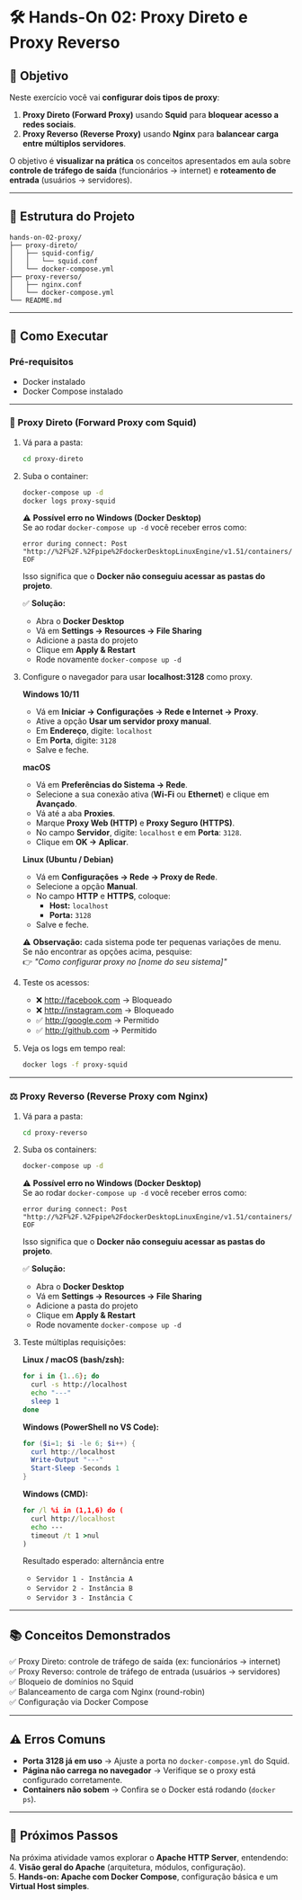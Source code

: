 # 🛠️ Hands-On 02: Proxy Direto e Proxy Reverso

## 🎯 Objetivo

Neste exercício você vai **configurar dois tipos de proxy**:  
1. **Proxy Direto (Forward Proxy)** usando **Squid** para **bloquear acesso a redes sociais**.  
2. **Proxy Reverso (Reverse Proxy)** usando **Nginx** para **balancear carga entre múltiplos servidores**.  

O objetivo é **visualizar na prática** os conceitos apresentados em aula sobre **controle de tráfego de saída** (funcionários → internet) e **roteamento de entrada** (usuários → servidores).  

---

## 📂 Estrutura do Projeto

```
hands-on-02-proxy/
├── proxy-direto/
│   ├── squid-config/
│   │   └── squid.conf
│   └── docker-compose.yml
├── proxy-reverso/
│   ├── nginx.conf
│   └── docker-compose.yml
└── README.md
```

---

## 🚀 Como Executar

### Pré-requisitos

- Docker instalado  
- Docker Compose instalado  

---

### 🔧 Proxy Direto (Forward Proxy com Squid)

1. Vá para a pasta:

   ```bash
   cd proxy-direto
   ```

2. Suba o container:

   ```bash
   docker-compose up -d
   docker logs proxy-squid
   ```

   ⚠️ **Possível erro no Windows (Docker Desktop)**  
   Se ao rodar `docker-compose up -d` você receber erros como:  
   ```
   error during connect: Post "http://%2F%2F.%2Fpipe%2FdockerDesktopLinuxEngine/v1.51/containers/create?...": EOF
   ```
   Isso significa que o **Docker não conseguiu acessar as pastas do projeto**.  

   ✅ **Solução:**  
   - Abra o **Docker Desktop**  
   - Vá em **Settings → Resources → File Sharing**  
   - Adicione a pasta do projeto 
   - Clique em **Apply & Restart**  
   - Rode novamente `docker-compose up -d`  

3. Configure o navegador para usar **localhost:3128** como proxy.  

   **Windows 10/11**  
   - Vá em **Iniciar → Configurações → Rede e Internet → Proxy**.  
   - Ative a opção **Usar um servidor proxy manual**.  
   - Em **Endereço**, digite: `localhost`  
   - Em **Porta**, digite: `3128`  
   - Salve e feche.  

   **macOS**  
   - Vá em **Preferências do Sistema → Rede**.  
   - Selecione a sua conexão ativa (**Wi-Fi** ou **Ethernet**) e clique em **Avançado**.  
   - Vá até a aba **Proxies**.  
   - Marque **Proxy Web (HTTP)** e **Proxy Seguro (HTTPS)**.  
   - No campo **Servidor**, digite: `localhost` e em **Porta**: `3128`.  
   - Clique em **OK → Aplicar**.  

   **Linux (Ubuntu / Debian)**  
   - Vá em **Configurações → Rede → Proxy de Rede**.  
   - Selecione a opção **Manual**.  
   - No campo **HTTP** e **HTTPS**, coloque:  
     - **Host:** `localhost`  
     - **Porta:** `3128`  
   - Salve e feche.  

   ⚠️ **Observação:** cada sistema pode ter pequenas variações de menu.  
   Se não encontrar as opções acima, pesquise:  
   👉 *"Como configurar proxy no [nome do seu sistema]"*  

4. Teste os acessos:

   - ❌ http://facebook.com → Bloqueado  
   - ❌ http://instagram.com → Bloqueado  
   - ✅ http://google.com → Permitido  
   - ✅ http://github.com → Permitido  

5. Veja os logs em tempo real:

   ```bash
   docker logs -f proxy-squid
   ```

---

### ⚖️ Proxy Reverso (Reverse Proxy com Nginx)

1. Vá para a pasta:

   ```bash
   cd proxy-reverso
   ```

2. Suba os containers:

   ```bash
   docker-compose up -d
   ```

   ⚠️ **Possível erro no Windows (Docker Desktop)**  
   Se ao rodar `docker-compose up -d` você receber erros como:  
   ```
   error during connect: Post "http://%2F%2F.%2Fpipe%2FdockerDesktopLinuxEngine/v1.51/containers/create?...": EOF
   ```
   Isso significa que o **Docker não conseguiu acessar as pastas do projeto**.  

   ✅ **Solução:**  
   - Abra o **Docker Desktop**  
   - Vá em **Settings → Resources → File Sharing**  
   - Adicione a pasta do projeto 
   - Clique em **Apply & Restart**  
   - Rode novamente `docker-compose up -d`  

3. Teste múltiplas requisições:  

   **Linux / macOS (bash/zsh):**
   ```bash
   for i in {1..6}; do
     curl -s http://localhost
     echo "---"
     sleep 1
   done
   ```

   **Windows (PowerShell no VS Code):**
   ```powershell
   for ($i=1; $i -le 6; $i++) {
     curl http://localhost
     Write-Output "---"
     Start-Sleep -Seconds 1
   }
   ```

   **Windows (CMD):**
   ```cmd
   for /l %i in (1,1,6) do (
     curl http://localhost
     echo ---
     timeout /t 1 >nul
   )
   ```

   Resultado esperado: alternância entre  

   - `Servidor 1 - Instância A`  
   - `Servidor 2 - Instância B`  
   - `Servidor 3 - Instância C`  

---

## 📚 Conceitos Demonstrados

✅ Proxy Direto: controle de tráfego de saída (ex: funcionários → internet)  
✅ Proxy Reverso: controle de tráfego de entrada (usuários → servidores)  
✅ Bloqueio de domínios no Squid  
✅ Balanceamento de carga com Nginx (round-robin)  
✅ Configuração via Docker Compose  

---

## ⚠️ Erros Comuns

- **Porta 3128 já em uso** → Ajuste a porta no `docker-compose.yml` do Squid.  
- **Página não carrega no navegador** → Verifique se o proxy está configurado corretamente.  
- **Containers não sobem** → Confira se o Docker está rodando (`docker ps`).  

---

## 🔮 Próximos Passos

Na próxima atividade vamos explorar o **Apache HTTP Server**, entendendo:  
4. **Visão geral do Apache** (arquitetura, módulos, configuração).  
5. **Hands-on: Apache com Docker Compose**, configuração básica e um **Virtual Host simples**.
